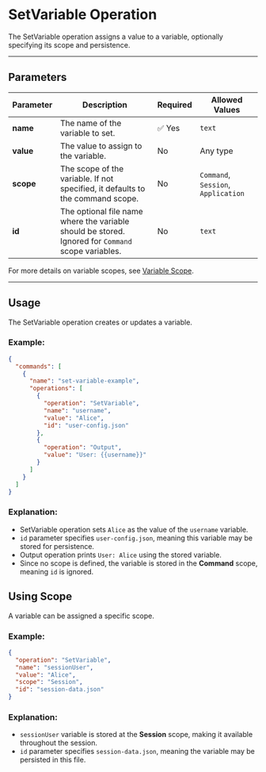 # SetVariable Operation

The SetVariable operation assigns a value to a variable, optionally specifying its scope and persistence.

---

## Parameters

| Parameter | Description | Required | Allowed Values |
|-----------|-------------|----------|---------------|
| **name** | The name of the variable to set. | ✅ Yes | `text` |
| **value** | The value to assign to the variable. | No | Any type |
| **scope** | The scope of the variable. If not specified, it defaults to the command scope. | No | `Command`, `Session`, `Application` |
| **id** | The optional file name where the variable should be stored. Ignored for `Command` scope variables. | No | `text` |

For more details on variable scopes, see [Variable Scope](variable-scope.md).

---

## Usage

The SetVariable operation creates or updates a variable.

### Example:
```json
{
  "commands": [
    {
      "name": "set-variable-example",
      "operations": [
        {
          "operation": "SetVariable",
          "name": "username",
          "value": "Alice",
          "id": "user-config.json"
        },
        {
          "operation": "Output",
          "value": "User: {{username}}"
        }
      ]
    }
  ]
}
```

### Explanation:
- SetVariable operation sets `Alice` as the value of the `username` variable.
- `id` parameter specifies `user-config.json`, meaning this variable may be stored for persistence.
- Output operation prints `User: Alice` using the stored variable.
- Since no scope is defined, the variable is stored in the **Command** scope, meaning `id` is ignored.


## Using Scope

A variable can be assigned a specific scope.

### Example:
```json
{
  "operation": "SetVariable",
  "name": "sessionUser",
  "value": "Alice",
  "scope": "Session",
  "id": "session-data.json"
}
```
### Explanation:
- `sessionUser` variable is stored at the **Session** scope, making it available throughout the session.
- `id` parameter specifies `session-data.json`, meaning the variable may be persisted in this file.

